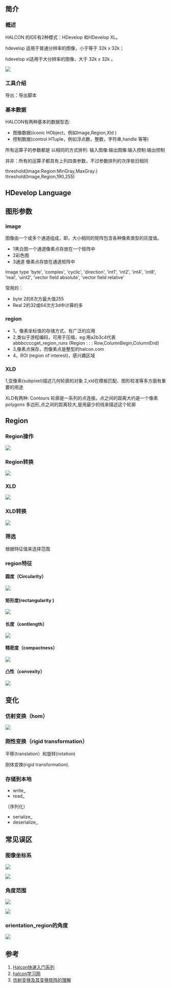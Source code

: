 ## 简介
### 概述
HALCON 的IDE有2种模式：HDevelop 和HDevelop XL。

hdevelop 适用于普通分辨率的图像，小于等于 32k x 32k；

hdevelop xl适用于大分辨率的图像，大于 32k x 32k 。

![](https://s2.loli.net/2022/12/07/6SwKqnHP1AUsOrN.png)

### 工具介绍

导出：导出脚本

### 基本数据
HALCON有两种基本的数据型态:
+ 图像数据(iconic HObject，例如lmage,Region,Xld )
+ 控制数据(control HTuple，例如浮点数，整数，字符串,handle 等等)

所有运算子的参数都是
以相同的方式排列:
输入图像:输出图像:输入控制:输出控制

并非：所有的运算子都具有上列四类参数，不过参数排列的次序依旧相同

threshold(Image:Region:MinGray,MaxGray:) threshold(Image,Region,190,255)
## HDevelop Language

## 图形参数
### image
图像由一个或多个通道组成，即，大小相同的矩阵包含各种像素类型的灰度值。

+ 1黑白图一个通道像素点存放在一个矩阵中
+ 2彩色图
+ 3通道 像素点存放在通道矩阵中

lmage type
'byte', 'complex', 'cyclic', 'direction', 'int1', 'int2', 'int4', 'int8', 'real', 'uint2', 'vector field absolute', 'vector field relative'

常用的：  
+ byte 2的8次方最大值255
+ Real 2的32或64次方3d中计算的多

### region

+ 1，像素坐标值的存储方式，有广泛的应用
+ 2,类似于游程编码，可用于压缩，eg:用a2b3c4代表abbbccccget_region_runs (Region : : : Row,ColumnBegin,ColumnEnd)
+ 3,像素点保存，而像素点是整型的halcon.com
+ 4，ROl (region of interest)，感兴趣区域

### XLD
1,亚像素(subpixel)描述几何轮廓的对象
2,xld在模板匹配、图形校准等多方面有重要的用途

XLD有两种:
Contours 轮廓是一系列的点连接。点之间的距离大约是一个像素
polygons 多边形,点之间的距离较大,是用最少的线来描述这个轮廓
## Region
### Region操作
![](https://s2.loli.net/2022/12/07/ivLs2rgjuRfx7ZB.png)

### Region转换

![](https://s2.loli.net/2022/12/07/zdMoE6DGRVSxag1.png)

### XLD
![](https://s2.loli.net/2022/12/07/Cydx2sJL7N5oZHV.png)

### XLD转换
![](https://s2.loli.net/2022/12/07/wmWjQ6Ha4SIBYqK.png)

### 筛选
根据特征值来选择范围

### region特征
#### 圆度（Circularity）
![](https://s2.loli.net/2022/12/07/8jdMmQPJy36e5wC.png)
#### 矩形度(rectangularity )
![](https://s2.loli.net/2022/12/07/JPUYubCyhacW26f.png)
#### 长度（contlength）
![](https://s2.loli.net/2022/12/07/BMGeosXWwcyiTSq.png)
#### 精密度（compactness）
![](https://s2.loli.net/2022/12/07/VlF8BjMmbHTWzAd.png)
#### 凸性（convexity）
![](https://s2.loli.net/2022/12/07/Ljt9GmIAqWXRcOQ.png)
## 变化
### 仿射变换（hom）
![](https://s2.loli.net/2022/12/07/AJpjd4mKLTcsXaP.png)
### 刚性变换（rigid transformation）
平移(translation）和旋转(rotation)

刚体变换(rigid transformation).

### 存储到本地
+ write_
+ read_

（序列化）
+ serialize_
+ deserialize_
## 常见误区
### 图像坐标系
![](https://s2.loli.net/2022/12/07/oBWw3QSNAfjcYyi.png)

![](https://s2.loli.net/2022/12/07/kKzdsOPNRihD7mc.png)
### 角度范围
![](https://s2.loli.net/2022/12/07/OI27adZDmWwxSUp.png)

![](https://s2.loli.net/2022/12/07/mngz3T5XBcHEpYF.png)
### orientation_region的角度
![](https://s2.loli.net/2022/12/07/qBDsaHN3ZebCEkS.png)
## 参考
1. [Halcon快速入门系列](https://www.bilibili.com/video/BV1ZE41177MQ?p=1&vd_source=d48f281ea63ee780abaa65c5ecb35e14)
2. [halcon学习网](http://www.ihalcon.com/)
3. [仿射变换及其变换矩阵的理解](https://www.cnblogs.com/shine-lee/p/10950963.html)

